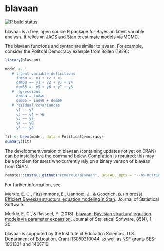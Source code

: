 # blavaan

<!-- badges: start -->
[![R build status](https://github.com/ecmerkle/blavaan/workflows/R-CMD-check/badge.svg)](https://github.com/ecmerkle/blavaan/actions)
<!-- badges: end -->

blavaan is a free, open source R package for Bayesian latent variable analysis.  It relies on JAGS and Stan to estimate models via MCMC.

The blavaan functions and syntax are similar to lavaan. For example, consider the Political Democracy example from Bollen (1989):

```r
library(blavaan)

model <- '
   # latent variable definitions
     ind60 =~ x1 + x2 + x3
     dem60 =~ y1 + y2 + y3 + y4
     dem65 =~ y5 + y6 + y7 + y8
   # regressions
     dem60 ~ ind60
     dem65 ~ ind60 + dem60
   # residual covariances
     y1 ~~ y5
     y2 ~~ y4 + y6
     y3 ~~ y7
     y4 ~~ y8
     y6 ~~ y8
'
fit <- bsem(model, data = PoliticalDemocracy)
summary(fit)
```

The development version of blavaan (containing updates not yet on CRAN) can be installed via the command below. Compilation is required; this may be a problem for users who currently rely on a binary version of blavaan from CRAN.

```r
remotes::install_github("ecmerkle/blavaan", INSTALL_opts = "--no-multiarch")
```

For further information, see:

Merkle, E. C., Fitzsimmons, E., Uanhoro, J., & Goodrich, B. (in press). [Efficient Bayesian structural equation modeling in Stan](https://arxiv.org/abs/2008.07733). Journal of Statistical Software.

Merkle, E. C., & Rosseel, Y. (2018). [blavaan: Bayesian structural equation models via parameter expansion](https://doi.org/10.18637/jss.v085.i04). Journal of Statistical Software, 85(4), 1–30.

blavaan is supported by the Institute of Education Sciences, U.S. Department of Education, Grant R305D210044, as well as NSF grants SES-1061334 and 1460719.
